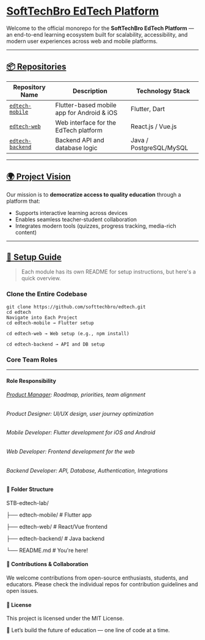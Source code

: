 # <u>SoftTechBro EdTech Platform</u>

Welcome to the official monorepo for the **SoftTechBro EdTech Platform** — an end-to-end learning ecosystem built for scalability, accessibility, and modern user experiences across web and mobile platforms.

---

## <u>📦 Repositories</u>

| Repository Name   | Description                                | Technology Stack |
|-------------------|--------------------------------------------|------------------|
| [`edtech-mobile`](https://github.com/STB-edtech-lab/edtech-mobile) | Flutter-based mobile app for Android & iOS | Flutter, Dart     |
| [`edtech-web`](https://github.com/STB-edtech-lab/edtech-web)      | Web interface for the EdTech platform       | React.js / Vue.js |
| [`edtech-backend`](https://github.com/STB-edtech-lab/edtech-backend) | Backend API and database logic              | Java / PostgreSQL/MySQL |

---

## <u>🌍 Project Vision</u>

Our mission is to **democratize access to quality education** through a platform that:
- Supports interactive learning across devices
- Enables seamless teacher-student collaboration
- Integrates modern tools (quizzes, progress tracking, media-rich content)

---

## <u>🔧 Setup Guide</u>

> Each module has its own README for setup instructions, but here's a quick overview.

### Clone the Entire Codebase

```
git clone https://github.com/softtechbro/edtech.git
cd edtech
Navigate into Each Project
cd edtech-mobile → Flutter setup

cd edtech-web → Web setup (e.g., npm install)

cd edtech-backend → API and DB setup
```

### Core Team Roles
---
#### Role	Responsibility
###### <u>Product Manager</u>: Roadmap, priorities, team alignment
###### Product Designer: UI/UX design, user journey optimization
###### Mobile Developer: Flutter development for iOS and Android
###### Web Developer: Frontend development for the web
###### Backend Developer: API, Database, Authentication, Integrations

#### 📂 Folder Structure

STB-edtech-lab/

├── edtech-mobile/       # Flutter app

├── edtech-web/          # React/Vue frontend

├── edtech-backend/      # Java backend

└── README.md            # You're here!



#### 📣 Contributions & Collaboration
We welcome contributions from open-source enthusiasts, students, and educators. Please check the individual repos for contribution guidelines and open issues.

#### 📜 License
This project is licensed under the MIT License.

🚀 Let’s build the future of education — one line of code at a time.

